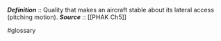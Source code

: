 ***Definition***    :: Quality that makes an aircraft stable about its lateral access (pitching motion).
***Source***         :: [[PHAK Ch5]]

#glossary